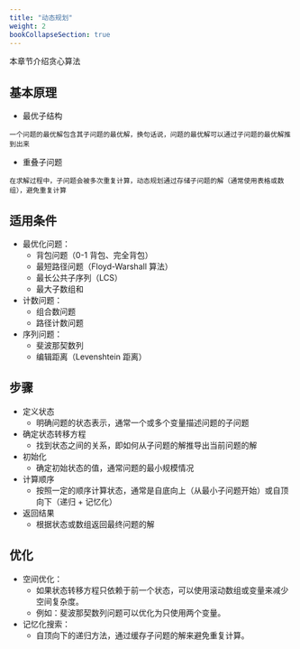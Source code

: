 ```yaml
---
title: "动态规划"
weight: 2
bookCollapseSection: true
---
```


本章节介绍贪心算法

## 基本原理
- 最优子结构
```text
一个问题的最优解包含其子问题的最优解，换句话说，问题的最优解可以通过子问题的最优解推到出来
```
- 重叠子问题
```text
在求解过程中，子问题会被多次重复计算，动态规划通过存储子问题的解（通常使用表格或数组），避免重复计算
```

## 适用条件
- 最优化问题：
  - 背包问题（0-1 背包、完全背包）
  - 最短路径问题（Floyd-Warshall 算法）
  - 最长公共子序列（LCS）
  - 最大子数组和
- 计数问题：
  - 组合数问题
  - 路径计数问题
- 序列问题：
  - 斐波那契数列
  - 编辑距离（Levenshtein 距离）

## 步骤

- 定义状态
  - 明确问题的状态表示，通常一个或多个变量描述问题的子问题
- 确定状态转移方程
  - 找到状态之间的关系，即如何从子问题的解推导出当前问题的解
- 初始化
  - 确定初始状态的值，通常问题的最小规模情况
- 计算顺序
  - 按照一定的顺序计算状态，通常是自底向上（从最小子问题开始）或自顶向下（递归 + 记忆化）
- 返回结果
  - 根据状态或数组返回最终问题的解

## 优化

- 空间优化：
  - 如果状态转移方程只依赖于前一个状态，可以使用滚动数组或变量来减少空间复杂度。
  - 例如：斐波那契数列问题可以优化为只使用两个变量。
- 记忆化搜索：
  - 自顶向下的递归方法，通过缓存子问题的解来避免重复计算。